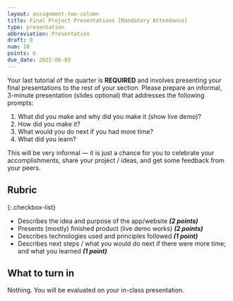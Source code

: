 ```yaml
---
layout: assignment-two-column
title: Final Project Presentations [Mandatory Attendance]
type: presentation
abbreviation: Presentation
draft: 0
num: 10
points: 6
due_date: 2022-06-03
---
```


Your last tutorial of the quarter is **REQUIRED** and involves presenting your final presentations to the rest of your section. Please prepare an informal, 3-minute presentation (slides optional) that addresses the following prompts: 

1. What did you make and why did you make it (show live demo)?
1. How did you make it?
1. What would you do next if you had more time?
1. What did you learn?

This will be very informal — it is just a chance for you to celebrate your accomplishments, share your project / ideas, and get some feedback from your peers.

## Rubric

{:.checkbox-list}
* Describes the idea and purpose of the app/website ***(2 points)***
* Presents (mostly) finished product (live demo works) ***(2 points)***
* Describes technologies used and principles followed ***(1 point)***
* Describes next steps / what you would do next if there were more time; and what you learned ***(1 point)***


## What to turn in
Nothing. You will be evaluated on your in-class presentation.